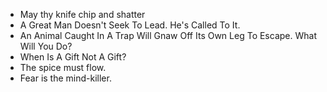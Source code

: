 - May thy knife chip and shatter
- A Great Man Doesn't Seek To Lead. He's Called To It.
- An Animal Caught In A Trap Will Gnaw Off Its Own Leg To Escape. What Will You Do?
- When Is A Gift Not A Gift?
- The spice must flow.
- Fear is the mind-killer.

